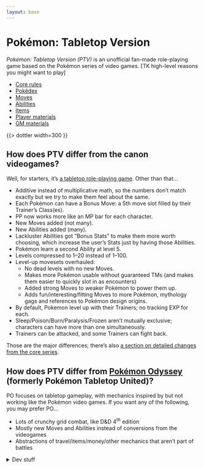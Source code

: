 ```yaml
---
layout: base
---
```


# Pokémon: Tabletop Version

<dfn>Pokémon: Tabletop Version (PTV)</dfn> is an unofficial fan-made role-playing game based on the Pokémon series of video games. [TK high-level reasons you might want to play]

- [Core rules](./rules/)
- [Pokédex](./dex/)
- [Moves](./moves/)
- [Abilities](./abilities/)
- [Items](./items/)
- [Player materials](https://drive.google.com/drive/folders/1sJ-13zHkiUHI2iI7tVZufCCyVxEiuKZt)
- [GM materials](https://drive.google.com/drive/folders/1O8HJkyncJL0a8PfXB03Y0-eNNvhQQ7om)

{{> dottler width=300 }}

## How does PTV differ from the canon videogames?

Well, for starters, it’s [a tabletop role-playing game](https://en.wikipedia.org/wiki/Tabletop_role-playing_game). Other than that…

- Additive instead of multiplicative math, so the numbers don’t match exactly but we try to make them feel about the same.
- Each Pokémon can have a Bonus Move: a 5th move slot filled by their Trainer’s Class(es).
- PP now works more like an MP bar for each character.
- New Moves added (not many).
- New Abilities added (many).
- Lackluster Abilities got “Bonus Stats” to make them more worth choosing, which increase the user’s Stats just by having those Abilities.
- Pokémon learn a second Ability at level 5.
- Levels compressed to 1–20 instead of 1–100.
- Level-up movesets overhauled:
  - No dead levels with no new Moves.
  - Makes more Pokémon usable without guaranteed TMs (and makes them easier to quickly slot in as encounters)
  - Added strong Moves to weaker Pokémon to power them up.
  - Adds fun/interesting/fitting Moves to more Pokémon, mythology gags and references to Pokémon design origins.
- By default, Pokemon level up with their Trainers; no tracking EXP for each.
- Sleep/Poison/Burn/Paralysis/Frozen aren’t mutually exclusive; characters can have more than one simultaneously.
- Trainers can be attacked, and some Trainers can fight back.

Those are the major differences; there’s also [a section on detailed changes from the core series](https://docs.google.com/document/d/1W5cz8RSWn5QJ6R4tPL4McoLaljGvwz-SANPh9OvS7Dg/edit#heading=h.6urujvt7x6uh).

## How does PTV differ from [Pokémon Odyssey](https://pokemontabletop.com) (formerly Pokémon Tabletop United)?

PO focuses on tabletop gameplay, with mechanics inspired by but not working like the Pokémon video games. If you want any of the following, you may prefer PO…

- Lots of crunchy grid combat, like D&D 4<sup>th</sup> edition
- Mostly new Moves and Abilities instead of conversions from the videogames
- Abstractions of travel/items/money/other mechanics that aren’t part of battles

<details>
<summary>Dev stuff</summary>

- [Credits](./credits/)
- [Dobbers’s PP costing sheet](https://docs.google.com/spreadsheets/d/1hyCeExbdkwMI6tqha9i9zTl1tXyttNwo2tehlj3XdSA/edit)
- [Regional Variant Maker sheet](https://docs.google.com/spreadsheets/d/1xrKBWtvrcRv5iTXZXkrkokW3mvxjTE11qggt690lmzM/edit?usp=sharing)

</details>
